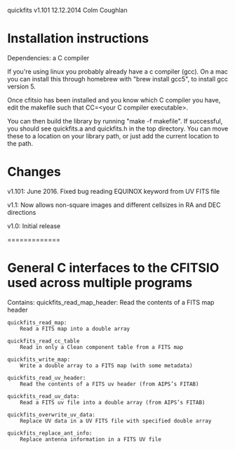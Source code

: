 quickfits v1.101
12.12.2014
Colm Coughlan

# Installation instructions

Dependencies: a C compiler

If you're using linux you probably already have a c compiler (gcc). On a mac you can install this through homebrew with "brew install gcc5", to install gcc version 5.

Once cfitsio has been installed and you know which C compiler you have, edit the makefile such that CC=\<your C compiler executable>.

You can then build the library by running "make -f makefile". If successful, you should see quickfits.a and quickfits.h in the top directory. You can move these to a location on your library path, or just add the current location to the path.

# Changes

v1.101: June 2016. Fixed bug reading EQUINOX keyword from UV FITS file

v1.1: Now allows non-square images and different cellsizes in RA and DEC directions

v1.0: Initial release

=============

# General C interfaces to the CFITSIO used across multiple programs

Contains:
	quickfits_read_map_header:
		Read the contents of a FITS map header

	quickfits_read_map:
		Read a FITS map into a double array

	quickfits_read_cc_table
		Read in only a Clean component table from a FITS map

	quickfits_write_map:
		Write a double array to a FITS map (with some metadata)

	quickfits_read_uv_header:
		Read the contents of a FITS uv header (from AIPS’s FITAB)

	quickfits_read_uv_data:
		Read a FITS uv file into a double array (from AIPS’s FITAB)

	quickfits_overwrite_uv_data:
		Replace UV data in a UV FITS file with specified double array

	quickfits_replace_ant_info:
		Replace antenna information in a FITS UV file
